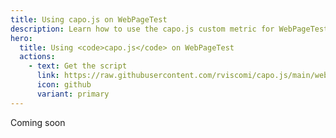 ```yaml
---
title: Using capo.js on WebPageTest
description: Learn how to use the capo.js custom metric for WebPageTest
hero:
  title: Using <code>capo.js</code> on WebPageTest
  actions:
    - text: Get the script
      link: https://raw.githubusercontent.com/rviscomi/capo.js/main/webpagetest/capo.js
      icon: github
      variant: primary
---
```


Coming soon